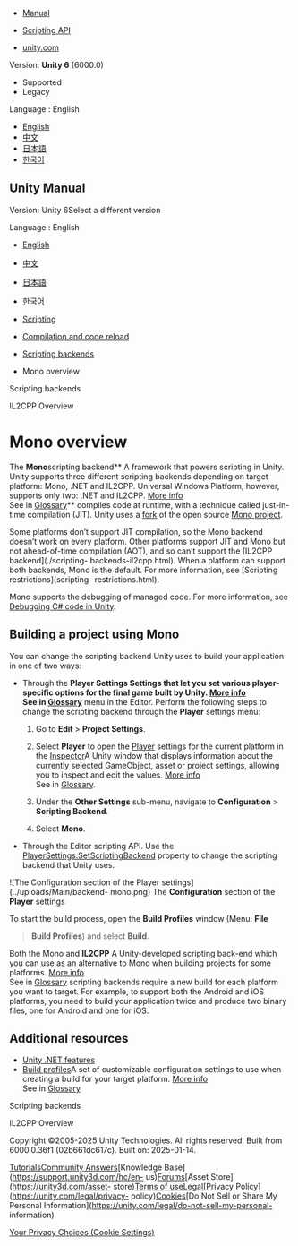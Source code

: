 [](https://docs.unity3d.com)

  * [Manual](../Manual/index.html)
  * [Scripting API](../ScriptReference/index.html)

  * [unity.com](https://unity.com/)

Version: **Unity 6** (6000.0)

  * Supported
  * Legacy

Language : English

  * [English](/Manual/scripting-backends-mono.html)
  * [中文](/cn/current/Manual/scripting-backends-mono.html)
  * [日本語](/ja/current/Manual/scripting-backends-mono.html)
  * [한국어](/kr/current/Manual/scripting-backends-mono.html)

[](https://docs.unity3d.com)

## Unity Manual

Version: Unity 6Select a different version

Language : English

  * [English](/Manual/scripting-backends-mono.html)
  * [中文](/cn/current/Manual/scripting-backends-mono.html)
  * [日本語](/ja/current/Manual/scripting-backends-mono.html)
  * [한국어](/kr/current/Manual/scripting-backends-mono.html)

  * [Scripting](scripting.html)
  * [Compilation and code reload ](compilation-and-code-reload.html)
  * [Scripting backends](scripting-backends.html)
  * Mono overview

[](scripting-backends.html)

Scripting backends

[](scripting-backends-il2cpp.html)

IL2CPP Overview

# Mono overview

The **Mono**scripting backend** A framework that powers scripting in Unity.
Unity supports three different scripting backends depending on target
platform: Mono, .NET and IL2CPP. Universal Windows Platform, however, supports
only two: .NET and IL2CPP. [More info](scripting-backends.html)  
See in [Glossary](Glossary.html#ScriptingBackend)** compiles code at runtime,
with a technique called just-in-time compilation (JIT). Unity uses a
[fork](https://github.com/Unity-Technologies/mono) of the open source [Mono
project](https://www.mono-project.com/).

Some platforms don’t support JIT compilation, so the Mono backend doesn’t work
on every platform. Other platforms support JIT and Mono but not ahead-of-time
compilation (AOT), and so can’t support the [IL2CPP backend](./scripting-
backends-il2cpp.html). When a platform can support both backends, Mono is the
default. For more information, see [Scripting restrictions](scripting-
restrictions.html).

Mono supports the debugging of managed code. For more information, see
[Debugging C# code in Unity](managed-code-debugging.html).

## Building a project using Mono

You can change the scripting backend Unity uses to build your application in
one of two ways:

  * Through the ****Player Settings** Settings that let you set various player-specific options for the final game built by Unity. [More info](class-PlayerSettings.html)  
See in [Glossary](Glossary.html#PlayerSettings)** menu in the Editor. Perform
the following steps to change the scripting backend through the **Player**
settings menu:

    1. Go to **Edit** > **Project Settings**.
    2. Select **Player** to open the [Player](class-PlayerSettings.html) settings for the current platform in the [Inspector](UsingTheInspector.html)A Unity window that displays information about the currently selected GameObject, asset or project settings, allowing you to inspect and edit the values. [More info](UsingTheInspector.html)  
See in [Glossary](Glossary.html#Inspector).

    3. Under the **Other Settings** sub-menu, navigate to **Configuration** > **Scripting Backend**.
    4. Select **Mono**.
  * Through the Editor scripting API. Use the [PlayerSettings.SetScriptingBackend](../ScriptReference/PlayerSettings.SetScriptingBackend.html) property to change the scripting backend that Unity uses.

![The Configuration section of the Player settings](../uploads/Main/backend-
mono.png) The **Configuration** section of the **Player** settings

To start the build process, open the **Build Profiles** window (Menu: **File**
> **Build Profiles**) and select **Build**.

Both the Mono and **IL2CPP** A Unity-developed scripting back-end which you
can use as an alternative to Mono when building projects for some platforms.
[More info](./scripting-backends-il2cpp.html)  
See in [Glossary](Glossary.html#IL2CPP) scripting backends require a new build
for each platform you want to target. For example, to support both the Android
and iOS platforms, you need to build your application twice and produce two
binary files, one for Android and one for iOS.

## Additional resources

  * [Unity .NET features](overview-of-dot-net-in-unity.html)
  * [Build profiles](BuildSettings.html)A set of customizable configuration settings to use when creating a build for your target platform. [More info](build-profiles.html)  
See in [Glossary](Glossary.html#Buildprofile)

[](scripting-backends.html)

Scripting backends

[](scripting-backends-il2cpp.html)

IL2CPP Overview

Copyright ©2005-2025 Unity Technologies. All rights reserved. Built from
6000.0.36f1 (02b661dc617c). Built on: 2025-01-14.

[Tutorials](https://learn.unity.com/)[Community
Answers](https://answers.unity3d.com)[Knowledge
Base](https://support.unity3d.com/hc/en-
us)[Forums](https://forum.unity3d.com)[Asset Store](https://unity3d.com/asset-
store)[Terms of
use](https://docs.unity3d.com/Manual/TermsOfUse.html)[Legal](https://unity.com/legal)[Privacy
Policy](https://unity.com/legal/privacy-
policy)[Cookies](https://unity.com/legal/cookie-policy)[Do Not Sell or Share
My Personal Information](https://unity.com/legal/do-not-sell-my-personal-
information)

[Your Privacy Choices (Cookie Settings)](javascript:void\(0\);)


